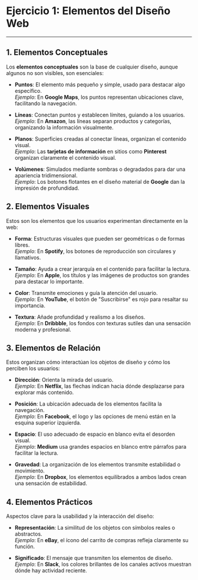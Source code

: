 
# Ejercicio 1: Elementos del Diseño Web

---

## 1. Elementos Conceptuales

Los **elementos conceptuales** son la base de cualquier diseño, aunque algunos no son visibles, son esenciales:

- **Puntos**: El elemento más pequeño y simple, usado para destacar algo específico.  
  _Ejemplo_: En **Google Maps**, los puntos representan ubicaciones clave, facilitando la navegación.

- **Líneas**: Conectan puntos y establecen límites, guiando a los usuarios.  
  _Ejemplo_: En **Amazon**, las líneas separan productos y categorías, organizando la información visualmente.

- **Planos**: Superficies creadas al conectar líneas, organizan el contenido visual.  
  _Ejemplo_: Las **tarjetas de información** en sitios como **Pinterest** organizan claramente el contenido visual.

- **Volúmenes**: Simulados mediante sombras o degradados para dar una apariencia tridimensional.  
  _Ejemplo_: Los botones flotantes en el diseño material de **Google** dan la impresión de profundidad.


## 2. Elementos Visuales

Estos son los elementos que los usuarios experimentan directamente en la web:

- **Forma**: Estructuras visuales que pueden ser geométricas o de formas libres.  
  _Ejemplo_: En **Spotify**, los botones de reproducción son circulares y llamativos.

- **Tamaño**: Ayuda a crear jerarquía en el contenido para facilitar la lectura.  
  _Ejemplo_: En **Apple**, los títulos y las imágenes de productos son grandes para destacar lo importante.

- **Color**: Transmite emociones y guía la atención del usuario.  
  _Ejemplo_: En **YouTube**, el botón de "Suscribirse" es rojo para resaltar su importancia.

- **Textura**: Añade profundidad y realismo a los diseños.  
  _Ejemplo_: En **Dribbble**, los fondos con texturas sutiles dan una sensación moderna y profesional.


## 3. Elementos de Relación

Estos organizan cómo interactúan los objetos de diseño y cómo los perciben los usuarios:

- **Dirección**: Orienta la mirada del usuario.  
  _Ejemplo_: En **Netflix**, las flechas indican hacia dónde desplazarse para explorar más contenido.

- **Posición**: La ubicación adecuada de los elementos facilita la navegación.  
  _Ejemplo_: En **Facebook**, el logo y las opciones de menú están en la esquina superior izquierda.

- **Espacio**: El uso adecuado de espacio en blanco evita el desorden visual.  
  _Ejemplo_: **Medium** usa grandes espacios en blanco entre párrafos para facilitar la lectura.

- **Gravedad**: La organización de los elementos transmite estabilidad o movimiento.  
  _Ejemplo_: En **Dropbox**, los elementos equilibrados a ambos lados crean una sensación de estabilidad.


## 4. Elementos Prácticos

Aspectos clave para la usabilidad y la interacción del diseño:

- **Representación**: La similitud de los objetos con símbolos reales o abstractos.  
  _Ejemplo_: En **eBay**, el ícono del carrito de compras refleja claramente su función.

- **Significado**: El mensaje que transmiten los elementos de diseño.  
  _Ejemplo_: En **Slack**, los colores brillantes de los canales activos muestran dónde hay actividad reciente.

